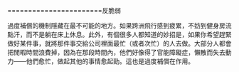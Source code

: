 =======================反脆弱

過度補償的機制隱藏在最不可能的地方。如果跨洲飛行感到疲累，不妨到健身房流點汗，而不是躺在床上休息。此外，有個很多人都知道的妙招是，如果你希望趕緊做好某件事，就將那件事交給公司裡面最忙（或者次忙）的人去做。大部分人都會把閒暇時間浪費掉，因為在那段時間內，他們好像得了官能障礙症，懶散而失去動力——他們愈忙，做起其他的事情愈起勁。這也是過度補償在作用。